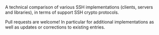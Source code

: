 A technical comparison of various SSH implementations (clients, servers and libraries),
in terms of support SSH crypto protocols.

Pull requests are welcome! In particular for additional implementations
as well as updates or corrections to existing entries.
